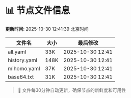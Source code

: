 # 📊 节点文件信息

**更新时间**: 2025-10-30 12:41:39 北京时间

| 文件名 | 大小 | 最后修改 |
|--------|------|----------|
| all.yaml | 33K | 2025-10-30 12:41 |
| history.yaml | 148K | 2025-10-30 12:41 |
| mihomo.yaml | 37K | 2025-10-30 12:41 |
| base64.txt | 31K | 2025-10-30 12:41 |

> 🔄 文件每30分钟自动更新，确保节点的新鲜度和可用性

